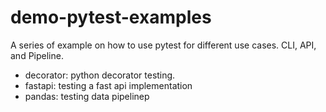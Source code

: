 # demo-pytest-examples

A series of example on how to use pytest for different use cases. CLI, API, and Pipeline.

- decorator: python decorator testing. 
- fastapi: testing a fast api implementation
- pandas: testing data pipelinep

